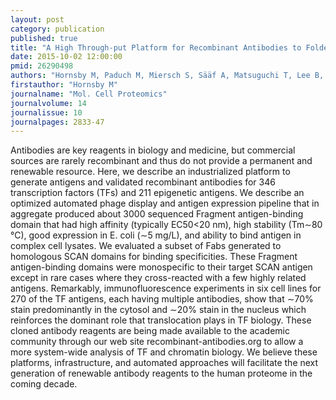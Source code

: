 ```yaml
---
layout: post
category: publication
published: true
title: "A High Through-put Platform for Recombinant Antibodies to Folded Proteins."
date: 2015-10-02 12:00:00
pmid: 26290498
authors: "Hornsby M, Paduch M, Miersch S, Sääf A, Matsuguchi T, Lee B, Wypisniak K, Doak A, King D, Usatyuk S, Perry K, Lu V, Thomas W, Luke J, Goodman J, Hoey RJ, Lai D, Griffin C, Li Z, Vizeacoumar FJ, Dong D, Campbell E, Anderson S, Zhong N, Gräslund S, Koide S, Moffat J, Sidhu S, Kossiakoff A, Wells J"
firstauthor: "Hornsby M"
journalname: "Mol. Cell Proteomics"
journalvolume: 14
journalissue: 10
journalpages: 2833-47
---
```


Antibodies are key reagents in biology and medicine, but commercial sources are rarely recombinant and thus do not provide a permanent and renewable resource. Here, we describe an industrialized platform to generate antigens and validated recombinant antibodies for 346 transcription factors (TFs) and 211 epigenetic antigens. We describe an optimized automated phage display and antigen expression pipeline that in aggregate produced about 3000 sequenced Fragment antigen-binding domain that had high affinity (typically EC50&lt;20 nm), high stability (Tm∼80 °C), good expression in E. coli (∼5 mg/L), and ability to bind antigen in complex cell lysates. We evaluated a subset of Fabs generated to homologous SCAN domains for binding specificities. These Fragment antigen-binding domains were monospecific to their target SCAN antigen except in rare cases where they cross-reacted with a few highly related antigens. Remarkably, immunofluorescence experiments in six cell lines for 270 of the TF antigens, each having multiple antibodies, show that ∼70% stain predominantly in the cytosol and ∼20% stain in the nucleus which reinforces the dominant role that translocation plays in TF biology. These cloned antibody reagents are being made available to the academic community through our web site recombinant-antibodies.org to allow a more system-wide analysis of TF and chromatin biology. We believe these platforms, infrastructure, and automated approaches will facilitate the next generation of renewable antibody reagents to the human proteome in the coming decade.

